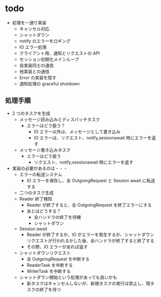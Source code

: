 # todo

- 処理を一通り実装
  - キャンセル対応
  - シャットダウン
  - notify のエラーをロギング
  - IO エラー処理
  - クライアント用、通知とリクエストの API
  - セッション初期化メインループ
  - 自実装同士の通信
  - 他実装との通信
  - Error の実装を隠す
  - 通知処理の graceful shutdown

## 処理手順

- 2 つのタスクを生成
  - メッセージ読み込みとディスパッチタスク
    - エラーはどう扱う？
      - IO エラー以外は、メッセージとして書き込み
      - IO エラーは、リクエスト、notify,sessionawait 時にエラーを返す
  - メッセージ書き込みタスク
    - エラーはどう扱う
      - リクエスト、notify,sessionawait 時にエラーを返す
- 実装の必要があるのは・・・
  - エラーの転送システム
    - IO エラーを保存し、全 OutgoingRequest と Session await に転送する
  - 二つのタスク生成
  - Reader 終了検知
    - Reader が終了すると、全 OutgoingRequest を終了エラーにする
    - あとはどうする？
      - 全ハンドラの終了を待機
      - シャットダウン
  - Session await
    - Reader が終了するか、IO がエラーを発生するか、シャットダウンリクエストが行われるかした後、全ハンドラが終了すると終了する
    - その際、IO エラーがあれば返す
  - シャットダウンリクエスト
    - 全 OutgoingRequest を中断する
    - ReaderTask を中断する
    - WriterTask を中断する
  - シャットダウン開始という処理があっても良いかも
    - 新タスクはキャンセルしないが、新規タスクの実行は禁止し、現タスクの終了を待つ
